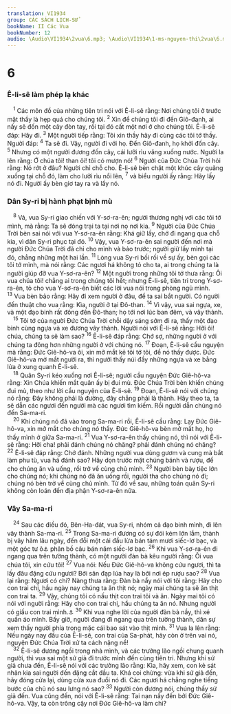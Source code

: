 ```yaml
---
translation: VI1934
group: CÁC SÁCH LỊCH-SỬ
bookName: II Các Vua 
bookNumber: 12
audio: \Audio\VI1934\2vua\6.mp3; \Audio\VI1934\1-ms-nguyen-thi\2vua\6.mp3
---
```


<div class="title"><h1>6</h1><h3>Ê-li-sê làm phép lạ khác</h3></div>
<span class="verse 2vua_6_1"> <sup>1</sup> Các môn đồ của những tiên tri nói với Ê-li-sê rằng: Nơi chúng tôi ở trước mặt thầy là hẹp quá cho chúng tôi. </span>
<span class="verse 2vua_6_2"><sup>2</sup> Xin để chúng tôi đi đến Giô-đanh, ai nấy sẽ đốn một cây đòn tay, rồi tại đó cất một nơi ở cho chúng tôi. Ê-li-sê đáp: Hãy đi. </span>
<span class="verse 2vua_6_3"><sup>3</sup> Một người tiếp rằng: Tôi xin thầy hãy đi cùng các tôi tớ thầy. Người đáp: </span>
<span class="verse 2vua_6_4"><sup>4</sup> Ta sẽ đi. Vậy, người đi với họ. Đến Giô-đanh, họ khởi đốn cây. </span>
<span class="verse 2vua_6_5"><sup>5</sup> Nhưng có một người đương đốn cây, cái lưỡi rìu văng xuống nước. Người la lên rằng: Ớ chúa tôi! than ôi! tôi có mượn nó! </span>
<span class="verse 2vua_6_6"><sup>6</sup> Người của Đức Chúa Trời hỏi rằng: Nó rớt ở đâu? Người chỉ chỗ cho. Ê-li-sê bèn chặt một khúc cây quăng xuống tại chỗ đó, làm cho lưỡi rìu nổi lên, </span>
<span class="verse 2vua_6_7"><sup>7</sup> và biểu người ấy rằng: Hãy lấy nó đi. Người ấy bèn giơ tay ra và lấy nó. <br/></span>
<div class="title"><h3>Dân Sy-ri bị hành phạt bịnh mù</h3></div>
<span class="verse 2vua_6_8"> <sup>8</sup> Vả, vua Sy-ri giao chiến với Y-sơ-ra-ên; người thương nghị với các tôi tớ mình, mà rằng: Ta sẽ đóng trại ta tại nơi nọ nơi kia. </span>
<span class="verse 2vua_6_9"><sup>9</sup> Người của Đức Chúa Trời bèn sai nói với vua Y-sơ-ra-ên rằng: Khá giữ lấy, chớ đi ngang qua chỗ kia, vì dân Sy-ri phục tại đó. </span>
<span class="verse 2vua_6_10"><sup>10</sup> Vậy, vua Y-sơ-ra-ên sai người đến nơi mà người Đức Chúa Trời đã chỉ cho mình và bảo trước; người giữ lấy mình tại đó, chẳng những một hai lần. </span>
<span class="verse 2vua_6_11"><sup>11</sup> Lòng vua Sy-ri bối rối về sự ấy, bèn gọi các tôi tớ mình, mà nói rằng: Các ngươi há không tỏ cho ta, ai trong chúng ta là người giúp đỡ vua Y-sơ-ra-ên? </span>
<span class="verse 2vua_6_12"><sup>12</sup> Một người trong những tôi tớ thưa rằng: Ôi vua chúa tôi! chẳng ai trong chúng tôi hết; nhưng Ê-li-sê, tiên tri trong Y-sơ-ra-ên, tỏ cho vua Y-sơ-ra-ên biết các lời vua nói trong phòng ngủ mình. </span>
<span class="verse 2vua_6_13"><sup>13</sup> Vua bèn bảo rằng: Hãy đi xem người ở đâu, để ta sai bắt người. Có người đến thuật cho vua rằng: Kìa, người ở tại Đô-than. </span>
<span class="verse 2vua_6_14"><sup>14</sup> Vì vậy, vua sai ngựa, xe, và một đạo binh rất đông đến Đô-than; họ tới nơi lúc ban đêm, và vây thành. <br/></span>
<span class="verse 2vua_6_15"> <sup>15</sup> Tôi tớ của người Đức Chúa Trời chỗi dậy sáng sớm đi ra, thấy một đạo binh cùng ngựa và xe đương vây thành. Người nói với Ê-li-sê rằng: Hỡi ôi! chúa, chúng ta sẽ làm sao? </span>
<span class="verse 2vua_6_16"><sup>16</sup> Ê-li-sê đáp rằng: Chớ sợ, những người ở với chúng ta đông hơn những người ở với chúng nó. </span>
<span class="verse 2vua_6_17"><sup>17</sup> Đoạn, Ê-li-sê cầu nguyện mà rằng: Đức Giê-hô-va ôi, xin mở mắt kẻ tôi tớ tôi, để nó thấy được. Đức Giê-hô-va mở mắt người ra, thì người thấy núi đầy những ngựa và xe bằng lửa ở xung quanh Ê-li-sê. <br/></span>
<span class="verse 2vua_6_18"> <sup>18</sup> Quân Sy-ri kéo xuống nơi Ê-li-sê; người cầu nguyện Đức Giê-hô-va rằng: Xin Chúa khiến mắt quân ấy bị đui mù. Đức Chúa Trời bèn khiến chúng đui mù, theo như lời cầu nguyện của Ê-li-sê. </span>
<span class="verse 2vua_6_19"><sup>19</sup> Đoạn, Ê-li-sê nói với chúng nó rằng: Đây không phải là đường, đây chẳng phải là thành. Hãy theo ta, ta sẽ dẫn các ngươi đến người mà các ngươi tìm kiếm. Rồi người dẫn chúng nó đến Sa-ma-ri. <br/></span>
<span class="verse 2vua_6_20"> <sup>20</sup> Khi chúng nó đã vào trong Sa-ma-ri rồi, Ê-li-sê cầu rằng: Lạy Đức Giê-hô-va, xin mở mắt cho chúng nó thấy. Đức Giê-hô-va bèn mở mắt họ, họ thấy mình ở giữa Sa-ma-ri. </span>
<span class="verse 2vua_6_21"><sup>21</sup> Vua Y-sơ-ra-ên thấy chúng nó, thì nói với Ê-li-sê rằng: Hỡi cha! phải đánh chúng nó chăng? phải đánh chúng nó chăng? </span>
<span class="verse 2vua_6_22"><sup>22</sup> Ê-li-sê đáp rằng: Chớ đánh. Những người vua dùng gươm và cung mà bắt làm phu tù, vua há đánh sao? Hãy dọn trước mặt chúng bánh và rượu, để cho chúng ăn và uống, rồi trở về cùng chủ mình. </span>
<span class="verse 2vua_6_23"><sup>23</sup> Người bèn bày tiệc lớn cho chúng nó; khi chúng nó đã ăn uống rồi, người tha cho chúng nó đi; chúng nó bèn trở về cùng chủ mình. Từ đó về sau, những toán quân Sy-ri không còn loán đến địa phận Y-sơ-ra-ên nữa. <br/></span>
<div class="title"><h3>Vây Sa-ma-ri</h3></div>
<span class="verse 2vua_6_24"> <sup>24</sup> Sau các điều đó, Bên-Ha-đát, vua Sy-ri, nhóm cả đạo binh mình, đi lên vây thành Sa-ma-ri. </span>
<span class="verse 2vua_6_25"><sup>25</sup> Trong Sa-ma-ri đương có sự đói kém lớn lắm, thành bị vây hãm lâu ngày, đến đỗi một cái đầu lừa bán tám mươi siếc-lơ bạc, và một góc tư ô<a data-toggle="tooltip" data-placement="bottom" title="Nguyên bổn rằng: Kab">⚓</a> phân bồ câu bán năm siếc-lơ bạc. </span>
<span class="verse 2vua_6_26"><sup>26</sup> Khi vua Y-sơ-ra-ên đi ngang qua trên tường thành, có một người đàn bà kêu người rằng: Ôi vua chúa tôi, xin cứu tôi! </span>
<span class="verse 2vua_6_27"><sup>27</sup> Vua nói: Nếu Đức Giê-hô-va không cứu ngươi, thì ta lấy đâu đặng cứu ngươi? Bởi sân đạp lúa hay là bởi nơi ép rượu sao? </span>
<span class="verse 2vua_6_28"><sup>28</sup> Vua lại rằng: Ngươi có chi? Nàng thưa rằng: Đàn bà nầy nói với tôi rằng: Hãy cho con trai chị, hầu ngày nay chúng ta ăn thịt nó; ngày mai chúng ta sẽ ăn thịt con trai ta. </span>
<span class="verse 2vua_6_29"><sup>29</sup> Vậy, chúng tôi có nấu thịt con trai tôi và ăn. Ngày mai tôi có nói với người rằng: Hãy cho con trai chị, hầu chúng ta ăn nó. Nhưng người có giấu con trai mình.<a data-toggle="tooltip" data-placement="bottom" title="Phu 28:57; Ca 4:10">⚓</a></span>
<span class="verse 2vua_6_30"><sup>30</sup> Khi vua nghe lời của người đàn bà nầy, thì xé quần áo mình. Bấy giờ, người đang đi ngang qua trên tường thành, dân sự xem thấy người phía trong mặc cái bao sát vào thịt mình. </span>
<span class="verse 2vua_6_31"><sup>31</sup> Vua la lên rằng: Nếu ngày nay đầu của Ê-li-sê, con trai của Sa-phát, hãy còn ở trên vai nó, nguyện Đức Chúa Trời xử ta cách nặng nề! <br/></span>
<span class="verse 2vua_6_32"> <sup>32</sup> Ê-li-sê đương ngồi trong nhà mình, và các trưởng lão ngồi chung quanh người, thì vua sai một sứ giả đi trước mình đến cùng tiên tri. Nhưng khi sứ giả chưa đến, Ê-li-sê nói với các trưởng lão rằng: Kìa, hãy xem, con kẻ sát nhân kia sai người đến đặng cắt đầu ta. Khá coi chừng: vừa khi sứ giả đến, hãy đóng cửa lại, dùng cửa xua đuổi nó đi. Các ngươi há chẳng nghe tiếng bước của chủ nó sau lưng nó sao? </span>
<span class="verse 2vua_6_33"><sup>33</sup> Người còn đương nói, chúng thấy sứ giả đến. Vua cũng đến, nói với Ê-li-sê rằng: Tai nạn nầy đến bởi Đức Giê-hô-va. Vậy, ta còn trông cậy nơi Đức Giê-hô-va làm chi? <br/></span>

